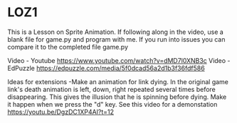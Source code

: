 # LOZ1

This is a Lesson on Sprite Animation.  If following along in the video, use a blank file for game.py and program with me.  If you run into issues you can compare it to the completed file game.py

Video - Youtube https://www.youtube.com/watch?v=dMD7l0XNB3c
Video - EdPuzzle https://edpuzzle.com/media/5f0dcad56a2d1b3f36fdf586

Ideas for extensions
-Make an animation for link dying.  In the original game link's death animation is left, down, right repeated several times before disappearing.  This gives the illusion that he is spinning before dying.  Make it happen when we press the "d" key.  See this video for a demonstation https://youtu.be/DgzDC1XP4AI?t=12
